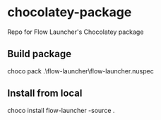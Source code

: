 # chocolatey-package
Repo for Flow Launcher's Chocolatey package

## Build package 
choco pack .\flow-launcher\flow-launcher.nuspec

## Install from local
choco install flow-launcher -source .